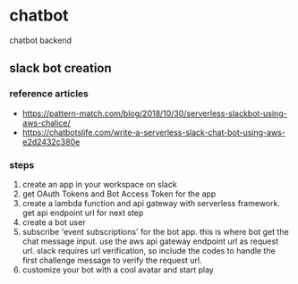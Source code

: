 # chatbot
chatbot backend


## slack bot creation
### reference articles
- https://pattern-match.com/blog/2018/10/30/serverless-slackbot-using-aws-chalice/
- https://chatbotslife.com/write-a-serverless-slack-chat-bot-using-aws-e2d2432c380e

### steps
1. create an app in your workspace on slack
2. get OAuth Tokens and Bot Access Token for the app
3. create a lambda function and api gateway with serverless framework. get api endpoint url for next step
4. create a bot user
5. subscribe 'event subscriptions' for the bot app. this is where bot get the chat message input.
use the aws api gateway endpoint url as request url. slack requires url verification, so include the codes
to handle the first challenge message to verify the request url.
6. customize your bot with a cool avatar and start play
